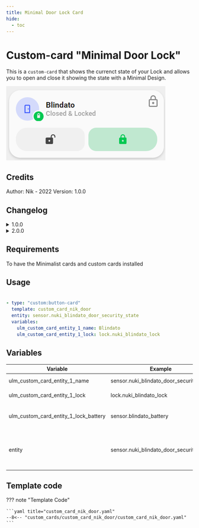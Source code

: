 ```yaml
---
title: Minimal Door Lock Card
hide:
  - toc
---
```


<!-- markdownlint-disable MD046 -->

# Custom-card "Minimal Door Lock"

This is a `custom-card` that shows the currenct state of your Lock and allows you to open and close it showing the state with a Minimal Design.

![Screenshot](../../docs/assets/img/custom_card_nik_door.png)

## Credits

Author: Nik - 2022 Version: 1.0.0

## Changelog

<details>
<summary>1.0.0</summary>
Initial release
</details>

<details>
<summary>2.0.0</summary>
- Added Battery Level for monitoring
- Added double_tap unlock to prevent accidental opening
</details>

## Requirements

To have the Minimalist cards and custom cards installed

## Usage

```yaml

- type: "custom:button-card"
  template: custom_card_nik_door
  entity: sensor.nuki_blindato_door_security_state
  variables:
    ulm_custom_card_entity_1_name: Blindato
    ulm_custom_card_entity_1_lock: lock.nuki_blindato_lock
```

## Variables

<table>
<thead>
  <tr>
    <th>Variable</th>
    <th>Example</th>
    <th>Required</th>
    <th>Explanation</th>
  </tr>
</thead>
<tbody>
  <tr>
    <td>ulm_custom_card_entity_1_name</td>
    <td>sensor.nuki_blindato_door_security_state</td>
    <td>Yes</td>
    <td>Your Door Name</td>
  </tr>
  <tr>
    <td>ulm_custom_card_entity_1_lock</td>
    <td>lock.nuki_blindato_lock</td>
    <td>Yes</td>
    <td>Your Door Lock entity</td>
  </tr>
  <tr>
    <td>ulm_custom_card_entity_1_lock_battery</td>
    <td>sensor.blindato_battery</td>
    <td>Yes</td>
    <td>Your Door Lock battery sensor</td>
  </tr>
  <tr>
    <td>entity</td>
    <td>sensor.nuki_blindato_door_security_state</td>
    <td>Yes</td>
    <td>Your door sensor to track "Open" and "Close" state.</td>
  </tr>
</tbody>
</table>

## Template code

??? note "Template Code"

    ```yaml title="custom_card_nik_door.yaml"
    --8<-- "custom_cards/custom_card_nik_door/custom_card_nik_door.yaml"
    ```
